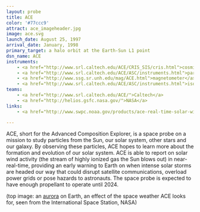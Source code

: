 ```yaml
---
layout: probe
title: ACE
color: '#77ccc9'
attract: ace_imageheader.jpg
image: ace.svg
launch_date: August 25, 1997
arrival_date: January, 1998
primary_target: a halo orbit at the Earth-Sun L1 point
dsn_name: ACE
instruments:
    - <a href="http://www.srl.caltech.edu/ACE/CRIS_SIS/cris.html">cosmic ray spectrometer</a>
    - <a href="http://www.srl.caltech.edu/ACE/ASC/instruments.html">particle sensors</a>
    - <a href="http://www.ssg.sr.unh.edu/mag/ACE.html">magnetometer</a>
    - <a href="http://www.srl.caltech.edu/ACE/ASC/instruments.html">isotope spectrometers</a>
teams:
    - <a href="http://www.srl.caltech.edu/ACE/">Caltech</a>
    - <a href="http://helios.gsfc.nasa.gov/">NASA</a>
links:
    - <a href="http://www.swpc.noaa.gov/products/ace-real-time-solar-wind">real-time solar wind data</a> from ACE

---
```

ACE, short for the Advanced Composition Explorer, is a space probe on a mission to study particles from the Sun, our solar system, other stars and our galaxy. By observing these particles, ACE hopes to learn more about the formation and evolution of our solar system. ACE is able to report on solar wind activity (the stream of highly ionized gas the Sun blows out) in near-real-time, providing an early warning to Earth on when  intense solar storms are headed our way that could disrupt satellite communications, overload power grids or pose hazards to astronauts. The space probe is expected to have enough propellant to operate until 2024.

<div class="caption">(top image: an <a href="http://www.nasa.gov/content/aurora-australis-or-the-southern-lights-0/">aurora</a> on Earth, an effect of the space weather ACE looks for, seen from the International Space Station, NASA)</div>

